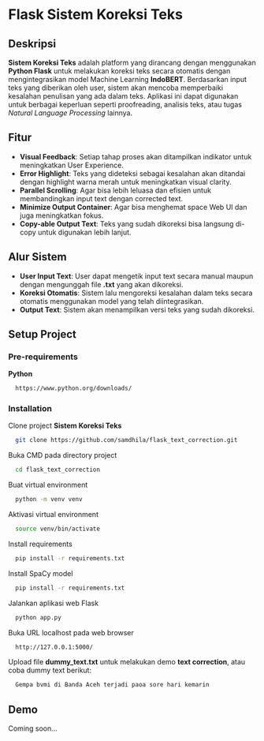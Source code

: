 # Flask Sistem Koreksi Teks

## Deskripsi
**Sistem Koreksi Teks** adalah platform yang dirancang dengan menggunakan **Python Flask** untuk melakukan koreksi teks secara otomatis dengan mengintegrasikan model Machine Learning **IndoBERT**. Berdasarkan input teks yang diberikan oleh user, sistem akan mencoba memperbaiki kesalahan penulisan yang ada dalam teks. Aplikasi ini dapat digunakan untuk berbagai keperluan seperti proofreading, analisis teks, atau tugas _Natural Language Processing_ lainnya.

## Fitur
- **Visual Feedback**: Setiap tahap proses akan ditampilkan indikator untuk meningkatkan User Experience.
- **Error Highlight**: Teks yang dideteksi sebagai kesalahan akan ditandai dengan highlight warna merah untuk meningkatkan visual clarity.
- **Parallel Scrolling**: Agar bisa lebih leluasa dan efisien untuk membandingkan input text dengan corrected text.
- **Minimize Output Container**: Agar bisa menghemat space Web UI dan juga meningkatkan fokus.
- **Copy-able Output Text**: Teks yang sudah dikoreksi bisa langsung di-copy untuk digunakan lebih lanjut.

## Alur Sistem
- **User Input Text**: User dapat mengetik input text secara manual maupun dengan mengunggah file **.txt** yang akan dikoreksi.
- **Koreksi Otomatis**: Sistem lalu mengoreksi kesalahan dalam teks secara otomatis menggunakan model yang telah diintegrasikan.
- **Output Text**: Sistem akan menampilkan versi teks yang sudah dikoreksi.

## Setup Project

### Pre-requirements

**Python**
```bash
  https://www.python.org/downloads/
```

### Installation

Clone project **Sistem Koreksi Teks**
```bash
  git clone https://github.com/samdhila/flask_text_correction.git
```

Buka CMD pada directory project
```bash
  cd flask_text_correction
```

Buat virtual environment
```bash
  python -m venv venv
```

Aktivasi virtual environment
```bash
  source venv/bin/activate
```

Install requirements
```bash
  pip install -r requirements.txt
```

Install SpaCy model
```bash
  pip install -r requirements.txt
```

Jalankan aplikasi web Flask
```bash
  python app.py
```

Buka URL localhost pada web browser
```bash
  http://127.0.0.1:5000/
```

Upload file **dummy_text.txt** untuk melakukan demo **text correction**, atau coba dummy text berikut:
```bash
  Gempa bvmi di Banda Aceh terjadi paoa sore hari kemarin
```

## Demo

Coming soon...
